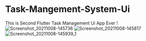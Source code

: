 # Task-Mangement-System-Ui
This is Second Flutter Task Management  Ui App Ever ! 
![Screenshot_20211008-145736](https://user-images.githubusercontent.com/93029843/138754075-a8c89394-af23-49d3-ba66-69b346ee42ac.png)
![Screenshot_20211008-145817](https://user-images.githubusercontent.com/93029843/138754104-edad1ef4-6d3c-46e0-99d4-a357e3ec12f7.png)
![Screenshot_20211008-145939_1](https://user-images.githubusercontent.com/93029843/138754117-b855f97e-f5cc-4da9-8aed-d7a1cc157e5a.png)
